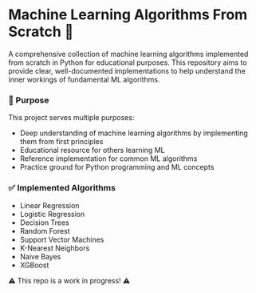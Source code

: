 # **Machine Learning Algorithms From Scratch** 🤖

A comprehensive collection of machine learning algorithms implemented from scratch in Python for educational purposes. This repository aims to provide clear, well-documented implementations to help understand the inner workings of fundamental ML algorithms.

### 🎯 Purpose

This project serves multiple purposes:


- Deep understanding of machine learning algorithms by implementing them from first principles
- Educational resource for others learning ML
- Reference implementation for common ML algorithms
- Practice ground for Python programming and ML concepts

### ✅ Implemented Algorithms

- Linear Regression
- Logistic Regression
- Decision Trees
- Random Forest
- Support Vector Machines
- K-Nearest Neighbors
- Naive Bayes
- XGBoost

⚠️ This repo is a work in progress! ⚠️
